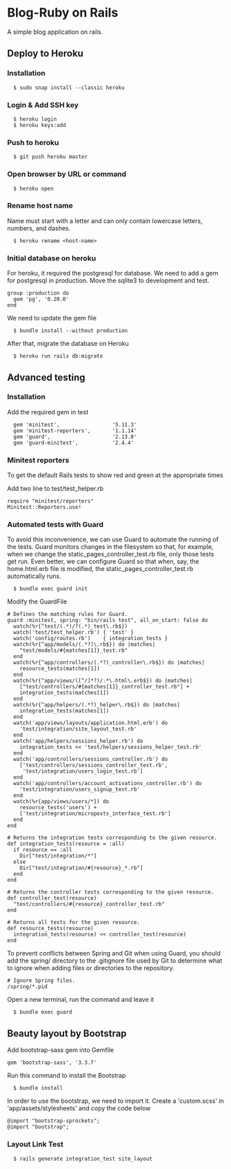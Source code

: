# Blog-Ruby on Rails

A simple blog application on rails.

## Deploy to Heroku

### Installation

```
  $ sudo snap install --classic heroku
```

### Login & Add SSH key

```
  $ heroku login
  $ heroku keys:add
```

### Push to heroku

```
  $ git push heroku master
```

### Open browser by URL or command

```
  $ heroku open
```

### Rename host name

Name must start with a letter and can only contain lowercase letters, numbers, and dashes.

```
  $ heroku rename <host-name>
```

### Initial database on heroku

For heroku, it required the postgresql for database. We need to add a gem for postgresql in production.
Move the sqlite3 to development and test.

```
group :production do
  gem 'pg', '0.20.0'
end
```

We need to update the gem file

```
  $ bundle install --without production
```

After that, migrate the database on Heroku

```
  $ heroku run rails db:migrate
```

## Advanced testing

### Installation
Add the required gem in test

```
  gem 'minitest',                 '5.11.3'
  gem 'minitest-reporters',       '1.1.14'
  gem 'guard',                    '2.13.0'
  gem 'guard-minitest',           '2.4.4'
```

### Minitest reporters
To get the default Rails tests to show red and green at the appropriate times

Add two line to test/test_helper.rb

```
require "minitest/reporters"
Minitest::Reporters.use!

```

### Automated tests with Guard
To avoid this inconvenience, we can use Guard to automate the running of the tests. Guard monitors changes in the filesystem so that, for example, when we change the static_pages_controller_test.rb file, only those tests get run. Even better, we can configure Guard so that when, say, the home.html.erb file is modified, the static_pages_controller_test.rb automatically runs.

```
  $ bundle exec guard init
```

Modify the GuardFile

```
# Defines the matching rules for Guard.
guard :minitest, spring: "bin/rails test", all_on_start: false do
  watch(%r{^test/(.*)/?(.*)_test\.rb$})
  watch('test/test_helper.rb') { 'test' }
  watch('config/routes.rb')    { integration_tests }
  watch(%r{^app/models/(.*?)\.rb$}) do |matches|
    "test/models/#{matches[1]}_test.rb"
  end
  watch(%r{^app/controllers/(.*?)_controller\.rb$}) do |matches|
    resource_tests(matches[1])
  end
  watch(%r{^app/views/([^/]*?)/.*\.html\.erb$}) do |matches|
    ["test/controllers/#{matches[1]}_controller_test.rb"] +
    integration_tests(matches[1])
  end
  watch(%r{^app/helpers/(.*?)_helper\.rb$}) do |matches|
    integration_tests(matches[1])
  end
  watch('app/views/layouts/application.html.erb') do
    'test/integration/site_layout_test.rb'
  end
  watch('app/helpers/sessions_helper.rb') do
    integration_tests << 'test/helpers/sessions_helper_test.rb'
  end
  watch('app/controllers/sessions_controller.rb') do
    ['test/controllers/sessions_controller_test.rb',
     'test/integration/users_login_test.rb']
  end
  watch('app/controllers/account_activations_controller.rb') do
    'test/integration/users_signup_test.rb'
  end
  watch(%r{app/views/users/*}) do
    resource_tests('users') +
    ['test/integration/microposts_interface_test.rb']
  end
end

# Returns the integration tests corresponding to the given resource.
def integration_tests(resource = :all)
  if resource == :all
    Dir["test/integration/*"]
  else
    Dir["test/integration/#{resource}_*.rb"]
  end
end

# Returns the controller tests corresponding to the given resource.
def controller_test(resource)
  "test/controllers/#{resource}_controller_test.rb"
end

# Returns all tests for the given resource.
def resource_tests(resource)
  integration_tests(resource) << controller_test(resource)
end
```

To prevent conflicts between Spring and Git when using Guard, you should add the spring/ directory to the .gitignore file used by Git to determine what to ignore when adding files or directories to the repository.

```
# Ignore Spring files.
/spring/*.pid
```

Open a new terminal, run the command and leave it

```
  $ bundle exec guard
```

## Beauty layout by Bootstrap

Add bootstrap-sass gem into Gemfile

```
gem 'bootstrap-sass', '3.3.7'
```

Run this command to install the Bootstrap

```
  $ bundle install
```

In order to use the bootstrap, we need to import it. Create a 'custom.scss' in 'app/assets/stylesheets' and copy the code below

```
@import "bootstrap-sprockets";
@import "bootstrap";
```

### Layout Link Test

```
  $ rails generate integration_test site_layout
```
